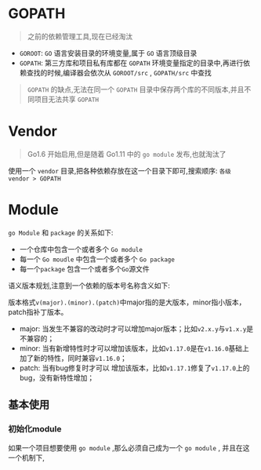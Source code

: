 # GOPATH
> 之前的依赖管理工具,现在已经淘汰
- `GOROOT`: `GO` 语言安装目录的环境变量,属于 `GO` 语言顶级目录
- `GOPATH`:  第三方库和项目私有库都在 `GOPATH` 环境变量指定的目录中,再进行依赖查找的时候,编译器会依次从 `GOROOT/src` , `GOPATH/src` 中查找
> `GOPATH` 的缺点,无法在同一个 `GOPATH` 目录中保存两个库的不同版本,并且不同项目无法共享 `GOPATH`

# Vendor
> Go1.6 开始启用,但是随着 Go1.11 中的 `go module` 发布,也就淘汰了

使用一个 `vendor` 目录,把各种依赖存放在这一个目录下即可,搜索顺序: `各级 vendor > GOPATH`

# Module

`go Module` 和 `package` 的关系如下:
- 一个仓库中包含一个或者多个 `Go module`
- 每一个 `Go moudle` 中包含一个或者多个 `Go package`
- 每一个`package` 包含一个或者多个`Go`源文件


语义版本规划,注意到一个依赖的版本号名称含义如下:

版本格式`v(major).(minor).(patch)`中major指的是大版本，minor指小版本，patch指补丁版本。

- major: 当发生不兼容的改动时才可以增加major版本；比如`v2.x.y`与`v1.x.y`是不兼容的；
- minor: 当有新增特性时才可以增加该版本，比如`v1.17.0`是在`v1.16.0`基础上加了新的特性，同时兼容`v1.16.0`；
- patch: 当有bug修复时才可以 增加该版本，比如`v1.17.1`修复了`v1.17.0`上的bug，没有新特性增加；

## 基本使用

### 初始化module

如果一个项目想要使用 `go module` ,那么必须自己成为一个 `go module` , 并且在这一个机制下,



